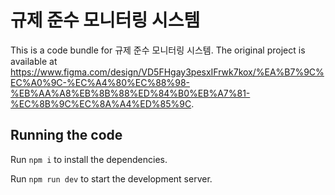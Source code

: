 
  # 규제 준수 모니터링 시스템

  This is a code bundle for 규제 준수 모니터링 시스템. The original project is available at https://www.figma.com/design/VD5FHgay3pesxIFrwk7kox/%EA%B7%9C%EC%A0%9C-%EC%A4%80%EC%88%98-%EB%AA%A8%EB%8B%88%ED%84%B0%EB%A7%81-%EC%8B%9C%EC%8A%A4%ED%85%9C.

  ## Running the code

  Run `npm i` to install the dependencies.

  Run `npm run dev` to start the development server.
  